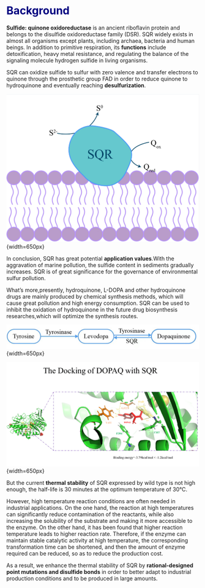 <h1><font color=navy>Background</font></h1>

**Sulfide: quinone oxidoreductase** is an ancient riboflavin protein and belongs to the disulfide oxidoreductase family (DSR). SQR widely exists in almost all organisms except plants, including archaea, bacteria and human beings. In addition to primitive respiration, its **functions** include detoxification, heavy metal resistance, and regulating the balance of the signaling molecule hydrogen sulfide in living organisms.

SQR can oxidize sulfide to sulfur with zero valence and transfer electrons to quinone through the prosthetic group FAD in order to reduce quinone to hydroquinone and eventually reaching **desulfurization**.

![SQR2](../../img/SQR2.png){width=650px}

In conclusion, SQR has great potential **application values**.With the aggravation of marine pollution, the sulfide content in sediments gradually increases. SQR is of great significance for the governance of environmental sulfur pollution. 

What’s more,presently, hydroquinone, L-DOPA and other hydroquinone drugs are mainly produced by chemical synthesis methods, which will cause great pollution and high energy consumption. SQR can be used to inhibit the oxidation of hydroquinone in the future drug biosynthesis researches,which will optimize the synthesis routes.

![dopaquinine](../../img/dopaquinine.png){width=650px}

![SQR3](../../img/SQR3.png){width=650px}

But the current **thermal stability** of SQR expressed by wild type is not high enough, the half-life is 30 minutes at the optimum temperature of 30℃.

However, high temperature reaction conditions are often needed in industrial applications. On the one hand, the reaction at high temperatures can significantly reduce contamination of the reactants, while also increasing the solubility of the substrate and making it more accessible to the enzyme. On the other hand, it has been found that higher reaction temperature leads to higher reaction rate. Therefore, if the enzyme can maintain stable catalytic activity at high temperature, the corresponding transformation time can be shortened, and then the amount of enzyme required can be reduced, so as to reduce the production cost.

As a result, we enhance the thermal stability of SQR by **rational-designed point mutations and disulfide bonds** in order to better adapt to industrial production conditions and to be produced in large amounts.